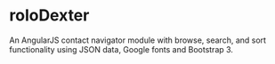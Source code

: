 # roloDexter
An AngularJS contact navigator module with browse, search, and sort functionality using JSON data, Google fonts and Bootstrap 3.
